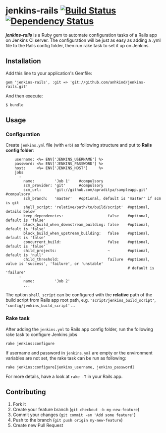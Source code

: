 # jenkins-rails [![Build Status](https://travis-ci.org/anhkind/jenkins-rails.png?branch=master)](https://travis-ci.org/anhkind/jenkins-rails) [![Dependency Status](https://gemnasium.com/anhkind/jenkins-rails.png)](https://gemnasium.com/anhkind/jenkins-rails)

***jenkins-rails*** is a Ruby gem to automate configuration tasks of a Rails app on Jenkins CI server. The configuration will be just as easy as adding a .yml file to the Rails config folder, then run rake task to set it up on Jenkins.


## Installation

Add this line to your application's Gemfile:

    gem 'jenkins-rails', :git => 'git://github.com/anhkind/jenkins-rails.git'

And then execute:

    $ bundle

## Usage

### Configuration

Create `jenkins.yml` file (with `erb`) as following structure and put to **Rails config folder**:

        username: <%= ENV['JENKINS_USERNAME'] %>
        password: <%= ENV['JENKINS_PASSWORD'] %>
        host:     <%= ENV['JENKINS_HOST']     %>
        jobs
          -
            name:         'Job 1'    #compulsory
            scm_provider: 'git'      #compulsory
            scm_url:      'git://github.com/apraditya/sampleapp.git'  #compulsory
            scm_branch:   'master'   #optional, default is 'master' if scm is git
            shell_script: 'relative/path/to/build/script'  #optional, details below
            keep_dependencies:                    false    #optional, default is 'false'
            block_build_when_downstream_building: false    #optional, default is 'false'
            block_build_when_upstream_building:   false    #optional, default is 'false'
            concurrent_build:                     false    #optional, default is 'false'
            child_projects:                       ~        #optional, default is 'null'
            child_threshold:                      failure  #optional, value is 'success', 'failure', or 'unstable'
                                                           # default is 'failure'
          -
            name:         'Job 2' 
            ...
            
The option `shell_script` can be configured with the **relative** path of the build script from Rails app root path, e.g. `'script/jenkins_build_script'`, `'config/jenkins_build_script'` ...

### Rake task
After adding the `jenkins.yml` to Rails app config folder, run the following rake task to configure Jenkins jobs

    rake jenkins:configure
    
If username and password in `jenkins.yml` are empty or the environment variables are not set, the rake task can be run as following:

    rake jenkins:configure[jenkins_username, jenkins_password]

For more details, have a look at `rake -T` in your Rails app.

## Contributing

1. Fork it
2. Create your feature branch (`git checkout -b my-new-feature`)
3. Commit your changes (`git commit -am 'Add some feature'`)
4. Push to the branch (`git push origin my-new-feature`)
5. Create new Pull Request
